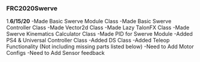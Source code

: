 ### FRC2020Swerve
1.**6/15/20**
	-Made Basic Swerve Module Class
	-Made Basic Swerve Controller Class
	-Made Vector2d Class
	-Made Lazy TalonFX Class
	-Made Swerve Kinematics Calculator Class
	-Made PID for Swerve Module
	-Added PS4 & Universal Controller Class
	-Added DS Class
	-Added Teleop Functionality (Not including missing parts listed below)
	-Need to Add Motor Configs
	-Need to Add Sensor feedback